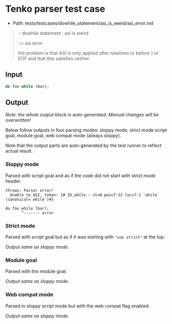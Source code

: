 # Tenko parser test case

- Path: tests/testcases/dowhile_statement/asi_is_weird/asi_error.md

> :: dowhile statement : asi is weird
>
> ::> asi error
>
> the problem is that ASI is only applied after newlines or before } or EOF and that this satisfies neither

## Input

`````js
do foo while (bar);
`````

## Output

_Note: the whole output block is auto-generated. Manual changes will be overwritten!_

Below follow outputs in four parsing modes: sloppy mode, strict mode script goal, module goal, web compat mode (always sloppy).

Note that the output parts are auto-generated by the test runner to reflect actual result.

### Sloppy mode

Parsed with script goal and as if the code did not start with strict mode header.

`````
throws: Parser error!
  Unable to ASI, token: {# ID_while : nl=N pos=7:12 loc=7:1 `while` (canonical=`while`)#}

do foo while (bar);
       ^------- error
`````

### Strict mode

Parsed with script goal but as if it was starting with `"use strict"` at the top.

_Output same as sloppy mode._

### Module goal

Parsed with the module goal.

_Output same as sloppy mode._

### Web compat mode

Parsed in sloppy script mode but with the web compat flag enabled.

_Output same as sloppy mode._
